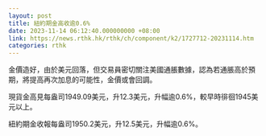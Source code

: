 ```yaml
---
layout: post
title: 紐約期金高收逾0.6%
date: 2023-11-14 06:12:40.000000000 +08:00
link: https://news.rthk.hk/rthk/ch/component/k2/1727712-20231114.htm
categories: rthk
---
```


金價造好，由於美元回落，但交易員密切關注美國通脹數據，認為若通脹高於預期，將提高再次加息的可能性，金價或會回調。

現貨金高見每盎司1949.09美元，升12.3美元，升幅逾0.6%，較早時徘徊1945美元以上。

紐約期金收報每盎司1950.2美元，升12.5美元，升幅逾0.6%。
